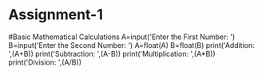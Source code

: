# Assignment-1
#Basic Mathematical Calculations 
A=input('Enter the First Number: ')
B=input('Enter the Second Number: ')
A=float(A)
B=float(B)
print('Addition: ',(A+B))
print('Subtraction: ',(A-B))
print('Multiplication: ',(A*B))
print('Division: ',(A/B))
